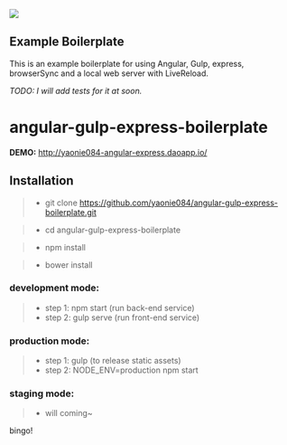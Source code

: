 <a href="https://codeclimate.com/github/yaonie084/angular-gulp-express-boilerplate"><img src="https://codeclimate.com/github/yaonie084/angular-gulp-express-boilerplate/badges/gpa.svg" /></a>

## Example Boilerplate

This is an example boilerplate for using Angular, Gulp, express, browserSync and a local web server with LiveReload.

*TODO: I will add tests for it at soon.*

# angular-gulp-express-boilerplate

**DEMO:** http://yaonie084-angular-express.daoapp.io/

## Installation

> * git clone https://github.com/yaonie084/angular-gulp-express-boilerplate.git

> * cd angular-gulp-express-boilerplate

> * npm install

> * bower install

### development mode:

> * step 1: npm start   (run back-end service)
> * step 2: gulp serve   (run front-end service)

### production mode:

> * step 1: gulp (to release static assets)
> * step 2: NODE_ENV=production npm start

### staging mode:

> * will coming~

bingo!
